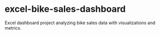 # excel-bike-sales-dashboard
Excel dashboard project analyzing bike sales data with visualizations and metrics.

